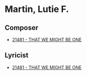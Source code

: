 # Martin, Lutie F.

## Composer

- [21481 - THAT WE MIGHT BE ONE](/hymns/21481.md)

## Lyricist

- [21481 - THAT WE MIGHT BE ONE](/hymns/21481.md)

